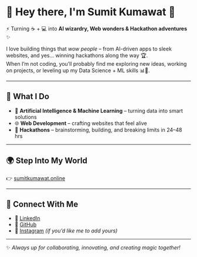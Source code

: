# 🌟 Hey there, I'm Sumit Kumawat 🦇  

⚡ Turning ☕ + 💻 into **AI wizardry, Web wonders & Hackathon adventures** ✨  

I love building things that *wow people* – from AI-driven apps to sleek websites, and yes... winning hackathons along the way 🏆.  
When I’m not coding, you’ll probably find me exploring new ideas, working on projects, or leveling up my Data Science + ML skills 📊🤖.  

---

## 🚀 What I Do
- 🧠 **Artificial Intelligence & Machine Learning** – turning data into smart solutions  
- 🌐 **Web Development** – crafting websites that feel alive  
- 🏏 **Hackathons** – brainstorming, building, and breaking limits in 24–48 hrs  

---

## 🌍 Step Into My World
👉 [sumitkumawat.online](https://www.sumitkumawat.online/)  

---

## 🤝 Connect With Me
- 💼 [LinkedIn](https://www.linkedin.com/in/sumiitttt11/)  
- 🐙 [GitHub](https://github.com/sumiitttt11)  
- 📸 [Instagram](https://www.instagram.com/) *(if you’d like me to add yours)*  

---

✨ *Always up for collaborating, innovating, and creating magic together!*  
